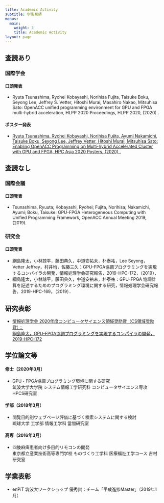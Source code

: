 ```yaml
---
title: Academic Activity
subtitle: 学術業績
menus:
  main:
    weight: 3
    title: Academic Activity
layout: page
---
```


## 査読あり
### 国際学会
#### 口頭発表
- Ryuta Tsunashima, Ryohei Kobayashi, Norihisa Fujita, Taisuke Boku, Seyong Lee, Jeffrey S. Vetter, Hitoshi Murai, Masahiro Nakao, Mitsuhisa Sato: OpenACC unified programming environment for GPU and FPGA multi-hybrid acceleration, HLPP 2020 Proceedings, HLPP 2020, (2020) .

#### ポスター発表
- [Ryuta Tsunashima, Ryohei Kobayashi, Norihisa Fujita, Ayumi Nakamichi, Taisuke Boku, Seyong Lee, Jeffrey Vetter, Hitoshi Murai, Mitsuhisa Sato: Enabling OpenACC Programming on Multi-hybrid Accelerated Cluster with GPU and FPGA, HPC Asia 2020 Posters, (2020) .](http://sighpc.ipsj.or.jp/HPCAsia2020/hpcasia2020_posters/poster_36.pdf)

## 査読なし
### 国際会議
#### 口頭発表
- Tsunashima, Ryuuta; Kobayashi, Ryohei; Fujita, Norihisa; Nakamichi, Ayumi; Boku, Taisuke: GPU-FPGA Heterogeneous Computing with Unified Programming Framework, OpenACC Annual Meeting 2019, (2019).

### 研究会
#### 口頭発表

- 綱島隆太，小林諒平，藤田典久，中道安祐未，朴泰祐，Lee Seyong，Vetter Jeffrey，村井均，佐藤三久：GPU-FPGA協調プログラミングを実現するコンパイラの開発，情報処理学会研究報告，2019-HPC-172，（2019）．
- 綱島隆太，小林諒平，藤田典久，中道安祐未，朴泰祐：GPU-FPGA 協調計算を記述するためのプログラミング環境に関する研究，情報処理学会研究報告，2019-HPC-169，（2019）．

## 研究表彰
- [情報処理学会 2020年度コンピュータサイエンス領域奨励賞（CS領域奨励賞）：  
綱島隆太，GPU-FPGA協調プログラミングを実現するコンパイラの開発，2019-HPC-172](https://www.ipsj.or.jp/award/cs-awardee-2020.html)

## 学位論文等
#### 修士（2020年3月）
- GPU・FPGA協調プログラミング環境に関する研究  
筑波大学大学院 システム情報工学研究科 コンピュータサイエンス専攻 HPCS研究室

#### 学部（2018年3月）
- 閲覧目的別ウェブページ評価に基づく検索システムに関する検討  
琉球大学 工学部 情報工学科 當間研究室

#### 高専（2016年3月）
- 四肢麻痺患者向け多目的リモコンの開発  
東京都立産業技術高等専門学校 ものづくり工学科 医療福祉工学コース 吉村研究室

## 学業表彰
- enPiT 筑波大ワークショップ 優秀賞：チーム「平成進捗Master」（2019年1月）